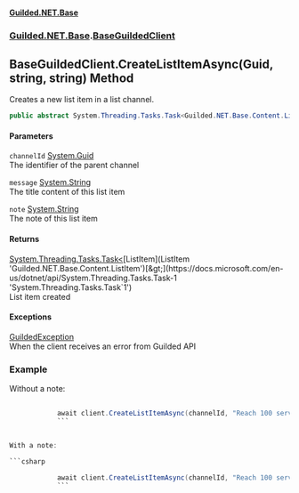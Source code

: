 
#### [Guilded.NET.Base](index 'index')
### [Guilded.NET.Base](index#Guilded_NET_Base 'Guilded.NET.Base').[BaseGuildedClient](BaseGuildedClient 'Guilded.NET.Base.BaseGuildedClient')
## BaseGuildedClient.CreateListItemAsync(Guid, string, string) Method
Creates a new list item in a list channel.  
```csharp
public abstract System.Threading.Tasks.Task<Guilded.NET.Base.Content.ListItem> CreateListItemAsync(System.Guid channelId, string message, string note=null);
```

#### Parameters
<a name='Guilded_NET_Base_BaseGuildedClient_CreateListItemAsync(System_Guid_string_string)_channelId'></a>
`channelId` [System.Guid](https://docs.microsoft.com/en-us/dotnet/api/System.Guid 'System.Guid')  
The identifier of the parent channel
  
<a name='Guilded_NET_Base_BaseGuildedClient_CreateListItemAsync(System_Guid_string_string)_message'></a>
`message` [System.String](https://docs.microsoft.com/en-us/dotnet/api/System.String 'System.String')  
The title content of this list item
  
<a name='Guilded_NET_Base_BaseGuildedClient_CreateListItemAsync(System_Guid_string_string)_note'></a>
`note` [System.String](https://docs.microsoft.com/en-us/dotnet/api/System.String 'System.String')  
The note of this list item
  

#### Returns
[System.Threading.Tasks.Task&lt;](https://docs.microsoft.com/en-us/dotnet/api/System.Threading.Tasks.Task-1 'System.Threading.Tasks.Task`1')[ListItem](ListItem 'Guilded.NET.Base.Content.ListItem')[&gt;](https://docs.microsoft.com/en-us/dotnet/api/System.Threading.Tasks.Task-1 'System.Threading.Tasks.Task`1')  
List item created

#### Exceptions
[GuildedException](GuildedException 'Guilded.NET.Base.GuildedException')  
When the client receives an error from Guilded API
### Example
Without a note:

```csharp
  
            await client.CreateListItemAsync(channelId, "Reach 100 servers");  
            ```


With a note:

```csharp
  
            await client.CreateListItemAsync(channelId, "Reach 100 servers", "Reach 100 or more servers with a bot.");  
            ```
